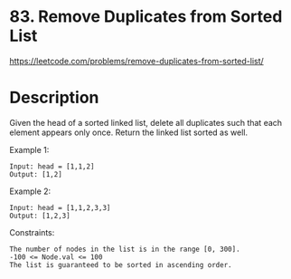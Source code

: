 # 83. Remove Duplicates from Sorted List

https://leetcode.com/problems/remove-duplicates-from-sorted-list/

# Description

Given the head of a sorted linked list, delete all duplicates such that each element appears only once. Return the linked list sorted as well.

Example 1:

```
Input: head = [1,1,2]
Output: [1,2]
```

Example 2:

```
Input: head = [1,1,2,3,3]
Output: [1,2,3]
```

Constraints:

```
The number of nodes in the list is in the range [0, 300].
-100 <= Node.val <= 100
The list is guaranteed to be sorted in ascending order.
```